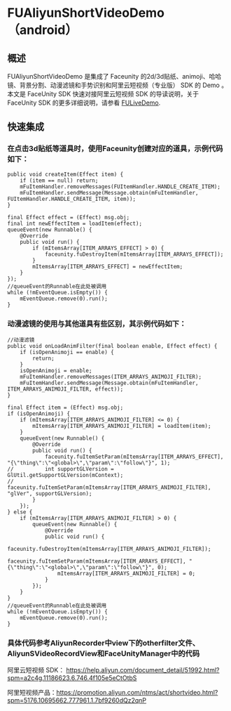 #  FUAliyunShortVideoDemo（android）
## 概述

FUAliyunShortVideoDemo 是集成了 Faceunity 的2d/3d贴纸、animoji、哈哈镜、背景分割、动漫滤镜和手势识别和阿里云短视频（专业版） SDK 的 Demo 。 本文是 FaceUnity SDK 快速对接阿里云短视频 SDK 的导读说明，关于 FaceUnity SDK 的更多详细说明，请参看 [FULiveDemo](https://github.com/Faceunity/FULiveDemoDroid/tree/dev).

## 快速集成
### 在点击3d贴纸等道具时，使用Faceunity创建对应的道具，示例代码如下：
```
public void createItem(Effect item) {
    if (item == null) return;
    mFuItemHandler.removeMessages(FUItemHandler.HANDLE_CREATE_ITEM);
    mFuItemHandler.sendMessage(Message.obtain(mFuItemHandler, FUItemHandler.HANDLE_CREATE_ITEM, item));
}
```
```
final Effect effect = (Effect) msg.obj;
final int newEffectItem = loadItem(effect);
queueEvent(new Runnable() {
    @Override
    public void run() {
        if (mItemsArray[ITEM_ARRAYS_EFFECT] > 0) {
            faceunity.fuDestroyItem(mItemsArray[ITEM_ARRAYS_EFFECT]);
        }
        mItemsArray[ITEM_ARRAYS_EFFECT] = newEffectItem;
    }
});
//queueEvent的Runnable在此处被调用
while (!mEventQueue.isEmpty()) {
    mEventQueue.remove(0).run();
}
```
### 动漫滤镜的使用与其他道具有些区别，其示例代码如下：
```
//动漫滤镜
public void onLoadAnimFilter(final boolean enable, Effect effect) {
    if (isOpenAnimoji == enable) {
        return;
    }
    isOpenAnimoji = enable;
    mFuItemHandler.removeMessages(ITEM_ARRAYS_ANIMOJI_FILTER);
    mFuItemHandler.sendMessage(Message.obtain(mFuItemHandler, ITEM_ARRAYS_ANIMOJI_FILTER, effect));
}
```
```
final Effect item = (Effect) msg.obj;
if (isOpenAnimoji) {
    if (mItemsArray[ITEM_ARRAYS_ANIMOJI_FILTER] <= 0) {
        mItemsArray[ITEM_ARRAYS_ANIMOJI_FILTER] = loadItem(item);
    }
    queueEvent(new Runnable() {
        @Override
        public void run() {
            faceunity.fuItemSetParam(mItemsArray[ITEM_ARRAYS_EFFECT], "{\"thing\":\"<global>\",\"param\":\"follow\"}", 1);
//          int supportGLVersion = GlUtil.getSupportGLVersion(mContext);
//          faceunity.fuItemSetParam(mItemsArray[ITEM_ARRAYS_ANIMOJI_FILTER], "glVer", supportGLVersion);
        }
    });
} else {
    if (mItemsArray[ITEM_ARRAYS_ANIMOJI_FILTER] > 0) {
        queueEvent(new Runnable() {
            @Override
            public void run() {
                faceunity.fuDestroyItem(mItemsArray[ITEM_ARRAYS_ANIMOJI_FILTER]);
                faceunity.fuItemSetParam(mItemsArray[ITEM_ARRAYS_EFFECT], "{\"thing\":\"<global>\",\"param\":\"follow\"}", 0);
                mItemsArray[ITEM_ARRAYS_ANIMOJI_FILTER] = 0;
            }
        });
    }
}
//queueEvent的Runnable在此处被调用
while (!mEventQueue.isEmpty()) {
    mEventQueue.remove(0).run();
}
```

### 具体代码参考AliyunRecorder中view下的otherfilter文件、AliyunSVideoRecordView和FaceUnityManager中的代码

阿里云短视频 SDK： https://help.aliyun.com/document_detail/51992.html?spm=a2c4g.11186623.6.746.4f105e5eCtOtbS

阿里短视频产品：https://promotion.aliyun.com/ntms/act/shortvideo.html?spm=5176.10695662.777961.1.7bf9260dQz2qnP